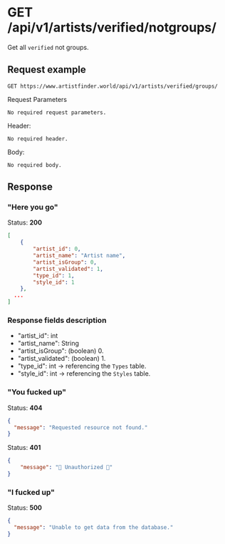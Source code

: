 # GET /api/v1/artists/verified/notgroups/

Get all `verified` not groups.

## Request example

```
GET https://www.artistfinder.world/api/v1/artists/verified/groups/
```
Request Parameters
```
No required request parameters.
```
Header:
```
No required header.
```
Body:
```
No required body.
```

## Response

### "Here you go"

Status: **200**
```json
[
	{
		"artist_id": 0,
		"artist_name": "Artist name",
		"artist_isGroup": 0,
		"artist_validated": 1,
		"type_id": 1,
		"style_id": 1
	},
  ...
]
```

### Response fields description

- "artist_id": int
- "artist_name": String
- "artist_isGroup": (boolean) 0.
- "artist_validated": (boolean) 1.
- "type_id": int -> referencing the `Types` table.
- "style_id": int -> referencing the `Styles` table.

### "You fucked up"

Status: **404**
```json
{
  "message": "Requested resource not found."
}
```
Status: **401**
```json
{
	"message": "🚫 Unauthorized 🚫"
}
```

### "I fucked up"

Status: **500**
```json
{
  "message": "Unable to get data from the database."
}
```